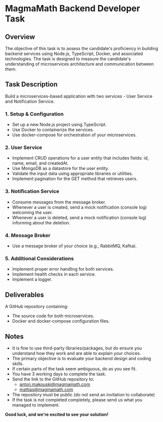 # MagmaMath Backend Developer Task

## Overview

The objective of this task is to assess the candidate's proficiency in building backend services using Node.js, TypeScript, Docker, and associated technologies. The task is designed to measure the candidate's understanding of microservices architecture and communication between them.

## Task Description

Build a microservices-based application with two services - User Service and Notification Service.

### 1. Setup & Configuration

- Set up a new Node.js project using TypeScript.
- Use Docker to containerize the services.
- Use docker-compose for orchestration of your microservices.

### 2. User Service

- Implement CRUD operations for a user entity that includes fields: id, name, email, and createdAt.
- Use MongoDB as a datastore for the user entity.
- Validate the input data using appropriate libraries or utilities.
- Implement pagination for the GET method that retrieves users.

### 3. Notification Service

- Consume messages from the message broker.
- Whenever a user is created, send a mock notification (console log) welcoming the user.
- Whenever a user is deleted, send a mock notification (console log) informing about the deletion.

### 4. Message Broker

- Use a message broker of your choice (e.g., RabbitMQ, Kafka).

### 5. Additional Considerations

- Implement proper error handling for both services.
- Implement health checks in each service.
- Implement a logger.

## Deliverables

A GitHub repository containing:

- The source code for both microservices.
- Docker and docker-compose configuration files.

## Notes

- It is fine to use third-party libraries/packages, but do ensure you understand how they work and are able to explain your choices.
- The primary objective is to evaluate your backend design and coding skills.
- If certain parts of the task seem ambiguous, do as you see fit.
- You have 3 working days to complete the task.
- Send the link to the GitHub repository to:
  - <anton.makouski@magmamath.com>
  - <mattias@magmamath.com>
- The repository must be public (do not send an invitation to collaborate)
- If the task is not completed completely, please send us what you managed to implement.

**Good luck, and we're excited to see your solution!**
